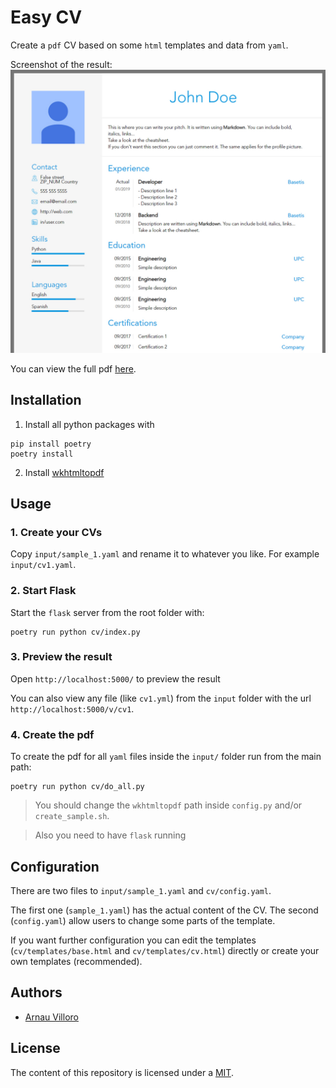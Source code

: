 # Easy CV

Create a `pdf` CV based on some `html` templates and data from `yaml`.

Screenshot of the result:
![home](assets/preview.jpg)

You can view the full pdf [here](assets/sample.pdf).

## Installation
1. Install all python packages with

```
pip install poetry
poetry install
```

2. Install [wkhtmltopdf](https://wkhtmltopdf.org/)

## Usage

### 1. Create your CVs

Copy `input/sample_1.yaml` and rename it to whatever you like. For example `input/cv1.yaml`.

### 2. Start Flask
Start the `flask` server from the root folder with:

```
poetry run python cv/index.py
```

### 3. Preview the result
Open `http://localhost:5000/` to preview the result

You can also view any file (like `cv1.yml`) from the `input` folder with the url `http://localhost:5000/v/cv1`.

### 4. Create the pdf

To create the pdf for all `yaml` files inside the `input/` folder run from the main path:

```
poetry run python cv/do_all.py
```

> You should change the `wkhtmltopdf` path inside `config.py` and/or `create_sample.sh`.

> Also you need to have `flask` running

## Configuration
There are two files to `input/sample_1.yaml` and `cv/config.yaml`.

The first one (`sample_1.yaml`) has the actual content of the CV.
The second (`config.yaml`) allow users to change some parts of the template.

If you want further configuration you can edit the templates (`cv/templates/base.html` and `cv/templates/cv.html`) directly or create your own templates (recommended).

## Authors
* [Arnau Villoro](villoro.com)

## License
The content of this repository is licensed under a [MIT](https://opensource.org/licenses/MIT).
